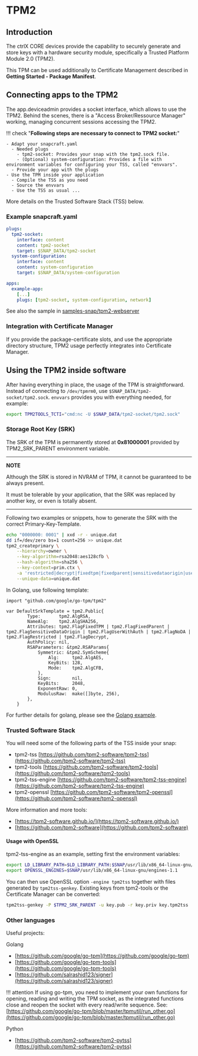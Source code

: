 # TPM2

## Introduction

The ctrlX CORE devices provide the capability to securely generate and store keys with a hardware security module, specifically a Trusted Platform Module 2.0 (TPM2).

This TPM can be used additionally to Certificate Management described in __Getting Started - Package Manifest__.

## Connecting apps to the TPM2

The app.deviceadmin provides a socket interface, which allows to use the TPM2. Behind the scenes, there is a "Access Broker/Ressource Manager" working, managing concurrent sessions accessing the TPM2.

!!! check  "**Following steps are necessary to connect to TPM2 socket:**"

    - Adapt your snapcraft.yaml
      - Needed plugs
        - tpm2-socket: Provides your snap with the tpm2.sock file.
        - (Optional) system-configuration: Provides a file with environment variables for configuring your TSS, called "envvars".
      - Provide your app with the plugs
    - Use the TPM inside your application
      - Compile the TSS as you need
      - Source the envvars
      - Use the TSS as usual ...

More details on the Trusted Software Stack (TSS) below.

### Example snapcraft.yaml

```yaml
plugs:
  tpm2-socket:
    interface: content
    content: tpm2-socket
    target: $SNAP_DATA/tpm2-socket
  system-configuration:
    interface: content
    content: system-configuration
    target: $SNAP_DATA/system-configuration

apps:
  example-app:
    [...]
    plugs: [tpm2-socket, system-configuration, network]
```

See also the sample in [samples-snap/tpm2-webserver](./samples-snap/tpm2-webserver/README.md)

### Integration with Certificate Manager

If you provide the package-certificate slots, and use the appropriate directory structure, TPM2 usage perfectly integrates into Certificate Manager.

## Using the TPM2 inside software

After having everything in place, the usage of the TPM is straightforward. Instead of connecting to `/dev/tpmrm0`, use `$SNAP_DATA/tpm2-socket/tpm2.sock`. `envvars` provides you with everything needed, for example:

```bash
export TPM2TOOLS_TCTI="cmd:nc -U $SNAP_DATA/tpm2-socket/tpm2.sock"
```

### Storage Root Key (SRK)

The SRK of the TPM is permanently stored at **0x81000001** provided by TPM2_SRK_PARENT environment variable.

---
**NOTE**

Although the SRK is stored in NVRAM of TPM, it cannot be guaranteed to be always present.

It must be tolerable by your application, that the SRK was replaced by another key, or even is totally absent.

---

Following two examples or snippets, how to generate the SRK with the correct Primary-Key-Template.

```bash
echo "0000000: 0001" | xxd -r - unique.dat
dd if=/dev/zero bs=1 count=256 >> unique.dat
tpm2_createprimary \
    --hierarchy=owner \
    --key-algorithm=rsa2048:aes128cfb \
    --hash-algorithm=sha256 \
    --key-context=prim.ctx \
    -a 'restricted|decrypt|fixedtpm|fixedparent|sensitivedataorigin|userwithauth|noda' \
    --unique-data=unique.dat
```

In Golang, use following template:

```golang
import "github.com/google/go-tpm/tpm2"

var DefaultSrkTemplate = tpm2.Public{
		Type:       tpm2.AlgRSA,
		NameAlg:    tpm2.AlgSHA256,
		Attributes: tpm2.FlagFixedTPM | tpm2.FlagFixedParent | tpm2.FlagSensitiveDataOrigin | tpm2.FlagUserWithAuth | tpm2.FlagNoDA | tpm2.FlagRestricted | tpm2.FlagDecrypt,
		AuthPolicy: nil,
		RSAParameters: &tpm2.RSAParams{
			Symmetric: &tpm2.SymScheme{
				Alg:     tpm2.AlgAES,
				KeyBits: 128,
				Mode:    tpm2.AlgCFB,
			},
			Sign:        nil,
			KeyBits:     2048,
			ExponentRaw: 0,
			ModulusRaw:  make([]byte, 256),
		},
	}
```

For further details for golang, please see the [Golang example](./samples-go/tpm2.srk/README.md).

### Trusted Software Stack

You will need some of the following parts of the TSS inside your snap:

 - tpm2-tss [https://github.com/tpm2-software/tpm2-tss](https://github.com/tpm2-software/tpm2-tss)
 - tpm2-tools [https://github.com/tpm2-software/tpm2-tools](https://github.com/tpm2-software/tpm2-tools)
 - tpm2-tss-engine [https://github.com/tpm2-software/tpm2-tss-engine](https://github.com/tpm2-software/tpm2-tss-engine) 
 - tpm2-openssl [https://github.com/tpm2-software/tpm2-openssl](https://github.com/tpm2-software/tpm2-openssl)

More information and more tools:

 - [https://tpm2-software.github.io/](https://tpm2-software.github.io/)
 - [https://github.com/tpm2-software](https://github.com/tpm2-software)

#### Usage with OpenSSL

tpm2-tss-engine as an example, setting first the environment variables:

```bash
export LD_LIBRARY_PATH=$LD_LIBRARY_PATH:$SNAP/usr/lib/x86_64-linux-gnu/engines-1.1
export OPENSSL_ENGINES=$SNAP/usr/lib/x86_64-linux-gnu/engines-1.1
```

You can then use OpenSSL option `-engine tpm2tss` together with files generated by `tpm2tss-genkey`. Existing keys from tpm2-tools or the Certificate Manager can be converted:

```bash
tpm2tss-genkey -P $TPM2_SRK_PARENT -u key.pub -r key.priv key.tpm2tss
```

### Other languages

Useful projects:

Golang
 - [https://github.com/google/go-tpm](https://github.com/google/go-tpm)
 - [https://github.com/google/go-tpm-tools](https://github.com/google/go-tpm-tools)
 - [https://github.com/salrashid123/signer](https://github.com/salrashid123/signer)

!!! attention
    If using go-tpm, you need to implement your own functions for opening, reading and writing the TPM socket, as the integrated functions close and reopen the socket with every read/write sequence. See: [https://github.com/google/go-tpm/blob/master/tpmutil/run_other.go](https://github.com/google/go-tpm/blob/master/tpmutil/run_other.go)

Python
 - [https://github.com/tpm2-software/tpm2-pytss](https://github.com/tpm2-software/tpm2-pytss)
